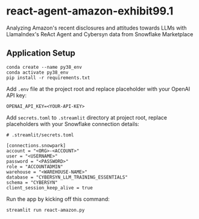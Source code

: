 # react-agent-amazon-exhibit99.1
Analyzing Amazon's recent disclosures and attitudes towards LLMs with LlamaIndex's ReAct Agent and Cybersyn data from Snowflake Marketplace

## Application Setup

```
conda create --name py38_env
conda activate py38_env
pip install -r requirements.txt
```

Add `.env` file at the project root and replace placeholder with your OpenAI API key:
```
OPENAI_API_KEY=<YOUR-API-KEY>
```

Add `secrets.toml` to `.streamlit` directory at project root, replace placeholders with your Snowflake connection details:
```
# .streamlit/secrets.toml

[connections.snowpark]
account = "<ORG>-<ACCOUNT>"
user = "<USERNAME>"
password = "<PASSWORD>"
role = "ACCOUNTADMIN"
warehouse = "<WAREHOUSE-NAME>"
database = "CYBERSYN_LLM_TRAINING_ESSENTIALS"
schema = "CYBERSYN"
client_session_keep_alive = true
```

Run the app by kicking off this command:
```
streamlit run react-amazon.py
```


